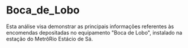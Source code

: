 # Boca_de_Lobo
Esta análise visa demonstrar as principais informações referentes às encomendas depositadas no equipamento "Boca de Lobo", instalado na estação do MetrôRio Estácio de Sá.

